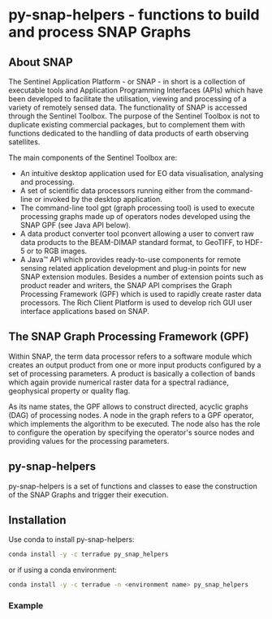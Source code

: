 # py-snap-helpers - functions to build and process SNAP Graphs

## About SNAP

The Sentinel Application Platform - or SNAP - in short is a collection of executable tools and Application Programming Interfaces (APIs) which have been developed to facilitate the utilisation, viewing and processing of a variety of remotely sensed data. The functionality of SNAP is accessed through the Sentinel Toolbox. The purpose of the Sentinel Toolbox is not to duplicate existing commercial packages, but to complement them with functions dedicated to the handling of data products of earth observing satellites.

The main components of the Sentinel Toolbox are:

- An intuitive desktop application used for EO data visualisation, analysing and processing.
- A set of scientific data processors running either from the command-line or invoked by the desktop application.
- The command-line tool gpt (graph processing tool) is used to execute processing graphs made up of operators nodes developed using the SNAP GPF (see Java API below).
- A data product converter tool pconvert allowing a user to convert raw data products to the BEAM-DIMAP standard format, to GeoTIFF, to HDF-5 or to RGB images.
- A Java™ API which provides ready-to-use components for remote sensing related application development and plug-in points for new SNAP extension modules. Besides a number of extension points such as product reader and writers, the SNAP API comprises the Graph Processing Framework (GPF) which is used to rapidly create raster data processors. The Rich Client Platform is used to develop rich GUI user interface applications based on SNAP.

## The SNAP Graph Processing Framework (GPF)

Within SNAP, the term data processor refers to a software module which creates an output product from one or more input products configured by a set of processing parameters. A product is basically a collection of bands which again provide numerical raster data for a spectral radiance, geophysical property or quality flag.

As its name states, the GPF allows to construct directed, acyclic graphs (DAG) of processing nodes. A node in the graph refers to a GPF operator, which implements the algorithm to be executed. The node also has the role to configure the operation by specifying the operator's source nodes and providing values for the processing parameters.

## py-snap-helpers

py-snap-helpers is a set of functions and classes to ease the construction of the SNAP Graphs and trigger their execution.

## Installation

Use conda to install py-snap-helpers:

```bash
conda install -y -c terradue py_snap_helpers
```

or if using a conda environment:

```bash
conda install -y -c terradue -n <environment name> py_snap_helpers
```

### Example


